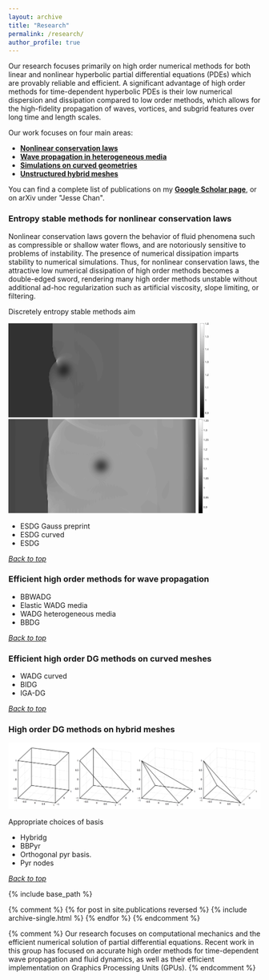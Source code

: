 ```yaml
---
layout: archive
title: "Research"
permalink: /research/
author_profile: true
---
```


Our research focuses primarily on high order numerical methods for both linear and nonlinear hyperbolic partial differential equations (PDEs) which are provably reliable and efficient. A significant advantage of high order methods for time-dependent hyperbolic PDEs is their low numerical dispersion and dissipation compared to low order methods, which allows for the high-fidelity propagation of waves, vortices, and subgrid features over long time and length scales. 

Our work focuses on four main areas: 
- [**Nonlinear conservation laws**](#entropy-stable-methods-for-nonlinear-conservation-laws)
- [**Wave propagation in heterogeneous media**](#efficient-high-order-methods-for-wave-propagation)
- [**Simulations on curved geometries**](#efficient-high-order-dg-methods-on-curved-meshes)
- [**Unstructured hybrid meshes**](#efficient-high-order-methods-for-wave-propagation)

You can find a complete list of publications on my [**Google Scholar page**](https://scholar.google.com/citations?user=nA29Z5YAAAAJ&hl=en/), or on arXiv under "Jesse Chan". 

### Entropy stable methods for nonlinear conservation laws

Nonlinear conservation laws govern the behavior of fluid phenomena such as compressible or shallow water flows, and are notoriously sensitive to problems of instability. The presence of numerical dissipation imparts stability to numerical simulations.  Thus, for nonlinear conservation laws, the attractive low numerical dissipation of high order methods becomes a double-edged sword, rendering many high order methods unstable without additional ad-hoc regularization such as artificial viscosity, slope limiting, or filtering.

Discretely entropy stable methods aim 

<img src="../files/shockVortexTp3.png" width="400" />
<img src="../files/shockVortexTp7.png" width="400" />

- ESDG Gauss preprint
- ESDG curved
- ESDG

[*Back to top*](#top)

### Efficient high order methods for wave propagation



- BBWADG
- Elastic WADG media
- WADG heterogeneous media
- BBDG

[*Back to top*](#top)

### Efficient high order DG methods on curved meshes

- WADG curved
- BIDG
- IGA-DG

[*Back to top*](#top)

### High order DG methods on hybrid meshes 

<img src="../files/hybrid_elems.png" width="700" />

Appropriate choices of basis

- Hybridg
- BBPyr
- Orthogonal pyr basis.
- Pyr nodes

[*Back to top*](#top)

{% include base_path %}

{% comment %}
{% for post in site.publications reversed %}
  {% include archive-single.html %}
{% endfor %}
{% endcomment %}

{% comment %}
Our research focuses on computational mechanics and the efficient numerical solution of partial differential equations. Recent work in this group has focused on accurate high order methods for time-dependent wave propagation and fluid dynamics, as well as their efficient implementation on Graphics Processing Units (GPUs). 
{% endcomment %}

